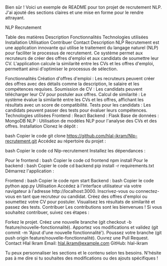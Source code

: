 Bien sûr ! Voici un exemple de README pour ton projet de recrutement NLP. J'ai ajouté des sections claires et une mise en forme pour le rendre attrayant.

NLP Recrutement

Table des matières
Description
Fonctionnalités
Technologies utilisées
Installation
Utilisation
Contribuer
Contact
Description
NLP Recrutement est une application innovante qui utilise le traitement du langage naturel (NLP) pour faciliter le processus de recrutement. Ce système permet aux recruteurs de créer des offres d'emploi et aux candidats de soumettre leur CV. L'application calcule la similarité entre les CVs et les offres d'emploi, permettant ainsi d'optimiser le processus de sélection.

Fonctionnalités
Création d'offres d'emploi : Les recruteurs peuvent créer des offres avec des détails comme la description, le salaire et les compétences requises.
Soumission de CV : Les candidats peuvent télécharger leur CV pour postuler aux offres.
Calcul de similarité : Le système évalue la similarité entre les CVs et les offres, affichant les résultats avec un score de compatibilité.
Tests pour les candidats : Les candidats peuvent passer des tests pour évaluer leurs compétences.
Technologies utilisées
Frontend : React
Backend : Flask
Base de données : MongoDB
NLP : Utilisation de modèles NLP pour l'analyse des CVs et des offres.
Installation
Clonez le dépôt :

bash
Copier le code
git clone https://github.com/hlal-ikram/Nlp-recrutement.git
Accédez au répertoire du projet :

bash
Copier le code
cd Nlp-recrutement
Installez les dépendances :

Pour le frontend :
bash
Copier le code
cd frontend
npm install
Pour le backend :
bash
Copier le code
cd backend
pip install -r requirements.txt
Démarrez l'application :

Frontend :
bash
Copier le code
npm start
Backend :
bash
Copier le code
python app.py
Utilisation
Accédez à l'interface utilisateur via votre navigateur à l'adresse http://localhost:3000.
Inscrivez-vous ou connectez-vous en tant que recruteur ou candidat.
Créez des offres d'emploi ou soumettez votre CV pour postuler.
Visualisez les résultats de similarité et passez des tests.
Contribuer
Les contributions sont les bienvenues ! Si vous souhaitez contribuer, suivez ces étapes :

Forkez le projet.
Créez une nouvelle branche (git checkout -b feature/nouvelle-fonctionnalité).
Apportez vos modifications et validez (git commit -m 'Ajout d'une nouvelle fonctionnalité').
Poussez votre branche (git push origin feature/nouvelle-fonctionnalité).
Ouvrez une Pull Request.
Contact
Hlal Ikram
Email: hlal.ikram@example.com
GitHub: hlal-ikram

Tu peux personnaliser les sections et le contenu selon tes besoins. N'hésite pas à me dire si tu souhaites des modifications ou des ajouts spécifiques !






